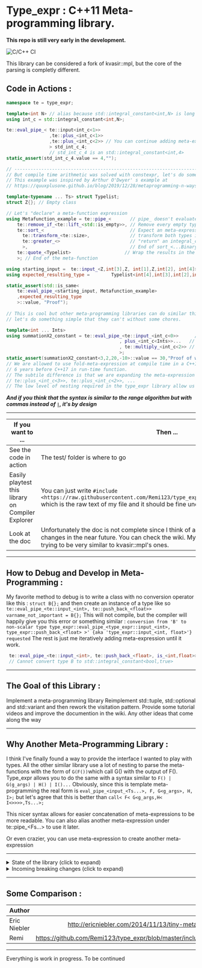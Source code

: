 # Type_expr : C++11 Meta-programming library. 
**This repo is still very early in the development.**

![C/C++ CI](https://github.com/Remi123/type_expr/workflows/C/C++%20CI/badge.svg?branch=master)

This library can be considered a fork of kvasir::mpl, but the core of the parsing is completly different.

## Code in Actions :
```C++
namespace te = type_expr;

template<int N> // alias because std::integral_constant<int,N> is long to write
using int_c = std::integral_constant<int,N>;

te::eval_pipe_< te::input<int_c<1>>
                ,te::plus_<int_c<1>> 
                ,te::plus_<int_c<2>> // You can continue adding meta-expression
                > std_int_c_4; 
                // std_int_c_4 is an std::integral_constant<int,4>
static_assert(std_int_c_4.value == 4,"");

// ------------------------------------------------------------------------------------
// But compile time arithmetic was solved with constexpr, let's do something more fancy.
// This example was inspired by Arthur O'Dwyer' s example at 
// https://quuxplusone.github.io/blog/2019/12/28/metaprogramming-n-ways/

template<typename ... Ts> struct Typelist;
struct Z{}; // Empty class

// Let's "declare" a meta-function expression
using Metafunction_example = te::pipe_<       // pipe_ doesn't evaluate yet
    te::remove_if_<te::lift_<std::is_empty>>, // Remove every empty type (Z is empty)
    te::sort_<                                // Expect an meta-expression binary predicate
      te::transform_<te::size>,               // transform both types in an integral_constant of their sizeof(T)
      te::greater_<>                          // "return" an integral_constant<bool,(first > second)>
      >,                                      // End of sort_<...BinaryPredicate>, all types are now sorted
    te::quote_<Typelist>                    // Wrap the results in the Typelist class
    >; // End of the meta-function

using starting_input =  te::input_<Z,int[3],Z, int[1],Z,int[2], int[4]>;
using expected_resulting_type =        Typelist<int[4],int[3],int[2],int[1]>;

static_assert(std::is_same<
    te::eval_pipe_<starting_input, Metafunction_example>
    ,expected_resulting_type
    >::value, "Proof");
    
// This is cool but other meta-programming libraries can do similar things,
// let's do something simple that they can't without some chores.

template<int ... Ints>
using summationX2_constant = te::eval_pipe_<te::input_<int_c<0>>      // Start at int_c<0>
                                          , plus_<int_c<Ints>>...   // Expend the meta-fcts
                                          , te::multiply_<int_c<2>> // Multiply by two
                                          >;
static_assert(summationX2_constant<3,2,20,-10>::value == 30,"Proof of work");
// We are allowed to use fold-meta-expression at compile time in a C++11 compiler.
// 6 years before C++17 in run-time function.
// The subtile difference is that we are expanding the meta-expression 
// te::plus_<int_c<3>>, te::plus_<int_c<2>>, ...
// The low level of nesting required in the type_expr library allow us to do new things
```
**_And if you think that the syntax is similar to the range algorithm but with commas instead of `|`, it's by design_**
___

If you want to ... | Then ... 
--- | ---
See the code in action |  The test/ folder is where to go
Easily playtest this library on Compiler Explorer | You can just write `#include <https://raw.githubusercontent.com/Remi123/type_expr/master/include/type_expr.hpp>` which is the raw text of my file and it should be fine under a C++11 compiler
Look at the doc | Unfortunately the doc is not complete since I think of adding some more breaking changes in the near future. You can check the wiki. My meta-expression names are trying to be very similar to kvasir::mpl's ones.

___

## How to Debug and Develop in Meta-Programming :
My favorite method to debug is to write a class with no conversion operator like this : `struct B{};` and then create an instance of a type like so `te::eval_pipe_<te::input_<int>, te::push_back_<float>> varname_not_important = B{};`
 This will not compile, but the compiler will happily give you this error or something similar : 
 `conversion from 'B' to non-scalar type type_expr::eval_pipe_<type_expr::input_<int>, type_expr::push_back_<float> >' {aka 'type_expr::input_<int, float>'} requested`
 The rest is just me iteratively adding meta-expression until it work.
 ```C++   
  te::eval_pipe_<te::input_<int>, te::push_back_<float>, is_<int,float>> varname_not_important = B{}; 
  // Cannot convert type B to std::integral_constant<bool,true>
```
___

## The Goal of this Library :
Implement a meta-programming library
Reimplement std::tuple, std::optional and std::variant and then rework the visitation pattern.
Provide some tutorial videos and improve the documention in the wiki.
Any other ideas that come along the way

___

## Why Another Meta-Programming Library :
 I think I've finally found a way to provide the interface I wanted to play with types. All the other similar library use a lot of nesting to parse the meta-functions with the form of `G(F())`which call G() with the output of F(). Type_expr allows you to do the same with a syntax similar to  `F() | G(g_args) | H() | I()...` 
Obviously, since this is template meta-programming the real form is `eval_pipe_<input_<Ts...>, F, G<g_args>, H, I>;` but let's agree that this is better than `call< F< G<g_args,H< I<>>>>,Ts...>;`

This nicer syntax allows for easier concatenation of meta-expressions to be more readable. You can also alias another meta-expression under te::pipe_<Fs...> to use it later.

Or even crazier, you can use meta-expression to create another meta-expression

___

<details>
  <summary>State of the library (click to expand)</summary>
  
  Early feedback was very positive. The syntax is very nice.
  The implementation doesn't have the most state of the art optimization, but we are in the design and prototype phase.
  The tests write themselves but they are in the wrong folder.
  The CMakelist.txt is not good at all.
  The wiki is well started but I'm trying to give the correct definition and it's harder than initially thought.
</details>
<details>
  <summary>Incoming breaking changes (click to expand)</summary>
  Most of the unary and binary meta-expression will now transition from having an meta-expression type to a variadic pack of meta-expression. The idea is to ease the parsing of multiples `f < te::input_< Ts... >, input_< Us... >` and requiring a lot less `te::pipe_< unpack, Fs... >` . This is a breaking change and most meta-expression weren't exhaustively tested. Some functions that required two informations like `te::replace_if_< P, F >` were left as such since I don't know if I should expand the F... or the P...` 
As of writing this, only fold_left_ is left to adapt.
</details>
  
___

## Some Comparison :
Author | Link  
--- | ---: 
Eric Niebler | http://ericniebler.com/2014/11/13/tiny-metaprogramming-library/ 
Remi | https://github.com/Remi123/type_expr/blob/master/include/type_tup.hpp#L69 

___

Everything is work in progress. To be continued
